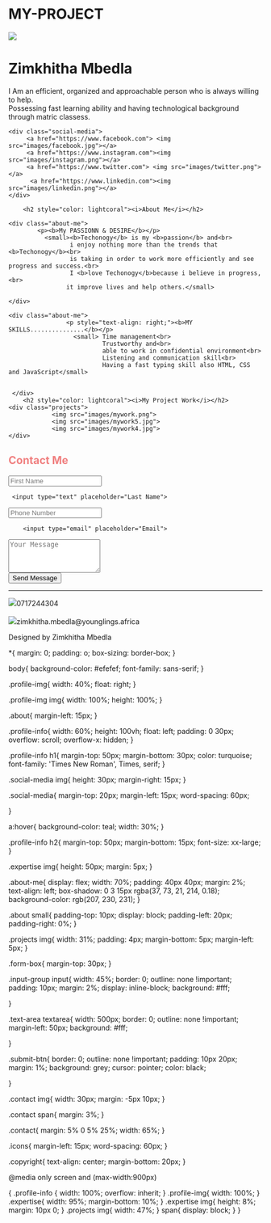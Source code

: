 # MY-PROJECT
<!DOCTYPE html>
<html lang="en">
<head>
    <meta charset="UTF-8">
    <meta name="viewport" content="width=device-width, initial-scale=1.0">
    <title>Zimkhitha Mbedla's Porfolio</title>
    <link rel="stylesheet" href="style.css">
</head>
<body>
   <div class="profile-img">
    <img src="images/profilepicture.jpg">
   </div> 

   <div class="profile-info">
       <h1>Zimkhitha Mbedla</h1>
       <p class="about">I Am an efficient, organized and approachable person who is always willing to help.<br>Possessing fast learning ability and having technological background through matric classess.</p>

    <div class="social-media">
         <a href="https://www.facebook.com"> <img src="images/facebook.jpg"></a>
         <a href="https://www.instagram.com"><img src="images/instagram.png"></a>
         <a href="https://www.twitter.com"> <img src="images/twitter.png"></a>
          <a href="https://www.linkedin.com"><img src="images/linkedin.png"></a> 
    </div>

        <h2 style="color: lightcoral"><i>About Me</i></h2>
    
    <div class="about-me">
            <p><b>My PASSIONN & DESIRE</b></p>
              <small><b>Techonogy</b> is my <b>passion</b> and<br>
                     i enjoy nothing more than the trends that <b>Techonogy</b><br>
                     is taking in order to work more efficiently and see progress and success.<br>
                     I <b>love Techonogy</b>because i believe in progress,<br>
                    it improve lives and help others.</small>  
              
    </div>

    <div class="about-me">
                    <p style="text-align: right;"><b>MY SKILLS...............</b></p>
                      <small> Time management<br>
                              Trustworthy and<br>
                              able to work in confidential environment<br>
                              Listening and communication skill<br>
                              Having a fast typing skill also HTML, CSS and JavaScript</small>  


     </div>
        <h2 style="color: lightcoral"><i>My Project Work</i></h2>
    <div class="projects">
                <img src="images/mywork.png">
                <img src="images/mywork5.jpg">
                <img src="images/mywork4.jpg">
    </div>

<div class="form-box">
    <h2 style="color: lightcoral;">Contact Me</h2>
    <form method="POST" name="myemailform" action="mailto:zimkhitha.mbedla@younglings.africa" enctype="multipart/form-data">
     <div class="input-group">
     <input type="text" placeholder="First Name"><br>

     <input type="text" placeholder="Last Name">    
</div>   

<div class="input-group">
        <input type="text" placeholder="Phone Number"><br>

        <input type="email" placeholder="Email">    
</div>
<div class="textarea">
            <textarea rows="4" placeholder="Your Message"></textarea>
</div>
        <button type="submit" onclick="https://accounts.google.com/b/0/AddMailService" class="submit-btn">Send Message</button>
    </form>
</div>
<hr>
<div class="contact">
   <span><img src="images/phone.jpg">0717244304</span><br><br>
    <span><img src="images/googleplus.jpg">zimkhitha.mbedla@younglings.africa</span>
</div>

<p class="copyright">Designed by Zimkhitha Mbedla</p>
   </div>

</body>
</html>

*{
    margin: 0;
    padding: o;
    box-sizing: border-box;
}

body{
    background-color: #efefef;
    font-family: sans-serif;
}

.profile-img{
    width: 40%;
    float: right;
}

.profile-img img{
    width: 100%;
    height: 100%;
}

.about{
    margin-left: 15px;
}

.profile-info{
    width: 60%;
    height: 100vh;
    float: left;
    padding: 0 30px;
    overflow: scroll;
    overflow-x: hidden;
}

.profile-info h1{
margin-top: 50px;
margin-bottom: 30px;
color: turquoise;
font-family: 'Times New Roman', Times, serif;
}

.social-media img{
height: 30px;
margin-right: 15px;
}

.social-media{
    margin-top: 20px;
    margin-left: 15px;
    word-spacing: 60px;

}

a:hover{
    background-color: teal;
    width: 30%;
}

.profile-info h2{
   margin-top: 50px;
   margin-bottom: 15px; 
   font-size: xx-large;
}

.expertise img{
    height: 50px;
    margin: 5px;
}

.about-me{
    display: flex;
    width: 70%;
    padding: 40px 40px;
    margin: 2%;
    text-align: left;
    box-shadow: 0 3 15px  rgba(37, 73, 21, 214, 0.18);
    background-color: rgb(207, 230, 231);
}

.about small{
    padding-top: 10px;
    display: block;
    padding-left: 20px;
    padding-right: 0%;
}

.projects img{
    width: 31%;
    padding: 4px;
    margin-bottom: 5px;
    margin-left: 5px;
}

.form-box{
    margin-top: 30px;
}

.input-group input{
    width: 45%;
    border: 0;
    outline: none !important;
    padding: 10px;
    margin: 2%;
    display: inline-block;
    background: #fff;

}

.text-area textarea{
    width: 500px;
    border: 0;
    outline: none !important;
    margin-left: 50px;
    background: #fff;

}

.submit-btn{
    border: 0;
    outline: none !important;
    padding: 10px 20px;
    margin: 1%;
    background: grey;
    cursor: pointer;
    color: black;
 
}

.contact img{
    width: 30px;
    margin: -5px 10px;
}

.contact span{
    margin: 3%;
}

.contact{
    margin: 5% 0 5% 25%;
    width: 65%;
}

.icons{
    margin-left: 15px;
    word-spacing: 60px; 
}

.copyright{
    text-align: center;
    margin-bottom: 20px;
}

@media only screen and (max-width:900px)

{
    .profile-info
    {
        width: 100%;
        overflow: inherit;
    }
    .profile-img{
        width: 100%;
    }
    .expertise{
        width: 95%;
        margin-bottom: 10%;
    }
    .expertise img{
        height: 8%;
        margin: 10px 0;
    }
    .projects img{
        width: 47%;
    }
    span{
        display: block;
    }
}
